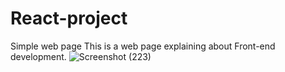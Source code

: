 # React-project
Simple web page
This is a web page explaining about Front-end development.
![Screenshot (223)](https://user-images.githubusercontent.com/74062479/136545841-2500258f-1834-4412-9962-3eec0e61e28d.png)
 
